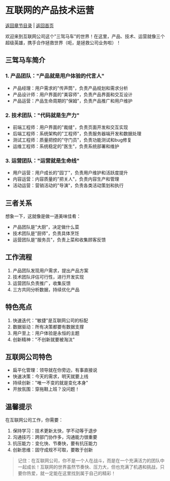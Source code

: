 # 互联网的产品技术运营

[返回章节目录](./index.md) | [返回首页](../README.md)

欢迎来到互联网公司这个"三驾马车"的世界！在这里，产品、技术、运营就像三个超级英雄，携手合作拯救世界（呃，是拯救公司业务啦）！

## 三驾马车简介

### 1. 产品团队："产品就是用户体验的代言人"
- 产品经理：用户需求的"传声筒"，负责产品规划和需求分析
- 产品设计师：用户界面的"美容师"，负责产品界面和交互设计
- 产品运营：产品生命周期的"保姆"，负责产品推广和用户维护

### 2. 技术团队："代码就是生产力"
- 前端工程师：用户界面的"裁缝"，负责页面开发和交互实现
- 后端工程师：系统架构的"工程师"，负责服务器端开发和数据处理
- 测试工程师：质量把控的"守门员"，负责功能测试和bug修复
- 运维工程师：系统稳定的"医生"，负责系统部署和维护

### 3. 运营团队："运营就是生命线"
- 用户运营：用户成长的"园丁"，负责用户维护和活跃度提升
- 内容运营：内容质量的"把关人"，负责内容生产和管理
- 活动运营：营销活动的"导演"，负责各类活动策划和执行

## 三者关系

想象一下，这就像是做一道美味佳肴：
- 产品团队是"大厨"，决定做什么菜
- 技术团队是"厨师"，负责具体烹饪
- 运营团队是"服务员"，负责上菜和收集顾客反馈

## 工作流程

1. 产品团队发现用户需求，提出产品方案
2. 技术团队评估可行性，进行开发实现
3. 运营团队负责推广，收集反馈
4. 三方共同分析数据，持续优化产品

## 特色亮点

1. 快速迭代："敏捷"是互联网公司的标配
2. 数据驱动：所有决策都要有数据支撑
3. 用户至上：用户体验是永恒的主题
4. 创新精神："不创新就要被淘汰"

## 互联网公司特色

- 扁平化管理：领导就在你旁边，有事直接说
- 快速决策：今天的需求，明天就要上线
- 持续创新："唯一不变的就是变化本身"
- 开放氛围：穿拖鞋上班？没问题！

## 温馨提示

在互联网公司工作，你需要：
1. 保持学习：技术更新太快，学不动等于退步
2. 沟通技巧：跨部门协作多，沟通能力很重要
3. 抗压能力：变化快、节奏快，要有抗压能力
4. 创新思维：固守成规不可取，要敢于创新

> 记住：在互联网公司，你不是一个人在战斗，而是在一个充满活力的团队中一起成长！互联网的世界虽然节奏快、压力大，但也充满了机遇和挑战，只要你热爱，就一定能在这里找到属于自己的精彩！